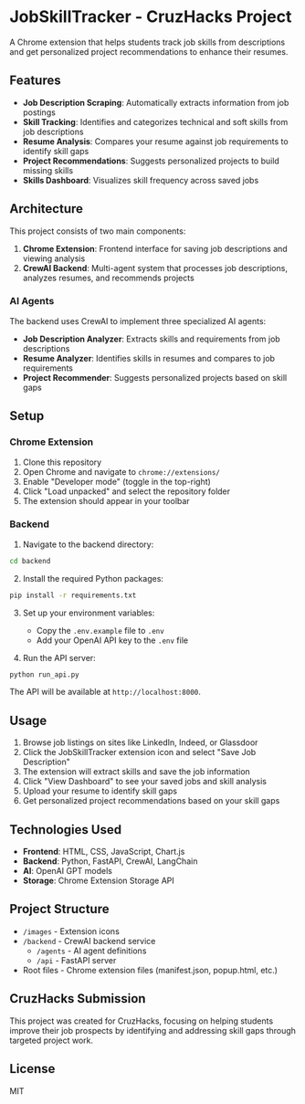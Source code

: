 # JobSkillTracker - CruzHacks Project

A Chrome extension that helps students track job skills from descriptions and get personalized project recommendations to enhance their resumes.

## Features

- **Job Description Scraping**: Automatically extracts information from job postings
- **Skill Tracking**: Identifies and categorizes technical and soft skills from job descriptions
- **Resume Analysis**: Compares your resume against job requirements to identify skill gaps
- **Project Recommendations**: Suggests personalized projects to build missing skills
- **Skills Dashboard**: Visualizes skill frequency across saved jobs

## Architecture

This project consists of two main components:

1. **Chrome Extension**: Frontend interface for saving job descriptions and viewing analysis
2. **CrewAI Backend**: Multi-agent system that processes job descriptions, analyzes resumes, and recommends projects

### AI Agents

The backend uses CrewAI to implement three specialized AI agents:

- **Job Description Analyzer**: Extracts skills and requirements from job descriptions
- **Resume Analyzer**: Identifies skills in resumes and compares to job requirements
- **Project Recommender**: Suggests personalized projects based on skill gaps

## Setup

### Chrome Extension

1. Clone this repository
2. Open Chrome and navigate to `chrome://extensions/`
3. Enable "Developer mode" (toggle in the top-right)
4. Click "Load unpacked" and select the repository folder
5. The extension should appear in your toolbar

### Backend

1. Navigate to the backend directory:
```bash
cd backend
```

2. Install the required Python packages:
```bash
pip install -r requirements.txt
```

3. Set up your environment variables:
   - Copy the `.env.example` file to `.env`
   - Add your OpenAI API key to the `.env` file

4. Run the API server:
```bash
python run_api.py
```

The API will be available at `http://localhost:8000`.

## Usage

1. Browse job listings on sites like LinkedIn, Indeed, or Glassdoor
2. Click the JobSkillTracker extension icon and select "Save Job Description"
3. The extension will extract skills and save the job information
4. Click "View Dashboard" to see your saved jobs and skill analysis
5. Upload your resume to identify skill gaps
6. Get personalized project recommendations based on your skill gaps

## Technologies Used

- **Frontend**: HTML, CSS, JavaScript, Chart.js
- **Backend**: Python, FastAPI, CrewAI, LangChain
- **AI**: OpenAI GPT models
- **Storage**: Chrome Extension Storage API

## Project Structure

- `/images` - Extension icons
- `/backend` - CrewAI backend service
  - `/agents` - AI agent definitions
  - `/api` - FastAPI server
- Root files - Chrome extension files (manifest.json, popup.html, etc.)

## CruzHacks Submission

This project was created for CruzHacks, focusing on helping students improve their job prospects by identifying and addressing skill gaps through targeted project work.

## License

MIT
